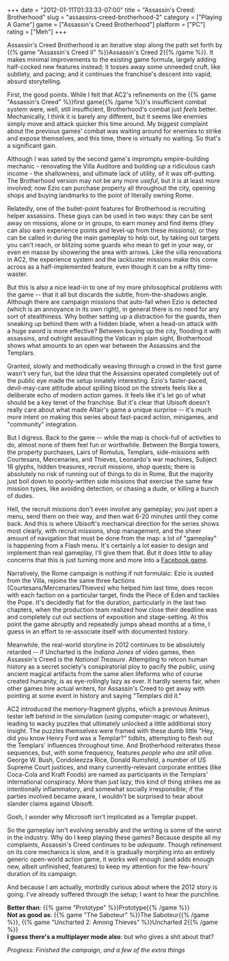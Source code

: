 +++
date = "2012-01-11T01:33:33-07:00"
title = "Assassin's Creed: Brotherhood"
slug = "assassins-creed-brotherhood-2"
category = ["Playing A Game"]
game = ["Assassin's Creed Brotherhood"]
platform = ["PC"]
rating = ["Meh"]
+++

Assassin's Creed Brotherhood is an iterative step along the path set forth by {{% game "Assassin's Creed II" %}}Assassin's Creed 2{{% /game %}}.  It makes minimal improvements to the existing game formula, largely adding half-cocked new features instead; it tosses away some unneeded cruft, like subtlety, and pacing; and it continues the franchise's descent into vapid, absurd storytelling.

First, the good points.  While I felt that AC2's refinements on the {{% game "Assassin's Creed" %}}first game{{% /game %}}'s insufficient combat system were, well, still insufficient, Brotherhood's combat just <i>feels</i> better.  Mechanically, I think it is barely any different, but it seems like enemies simply move and attack quicker this time around.  My biggest complaint about the previous games' combat was waiting around for enemies to strike and expose themselves, and this time, there is virtually no waiting.  So that's a significant gain.

Although I was sated by the second game's impromptu empire-building mechanic - renovating the Villa Auditore and building up a ridiculous cash income - the shallowness, and ultimate lack of utility, of it was off-putting.  The Brotherhood version may not be any more <i>useful</i>, but it is at least more involved; now Ezio can purchase property all throughout the city, opening shops and buying landmarks to the point of literally owning Rome.

Relatedly, one of the bullet-point features for Brotherhood is recruiting helper assassins.  These guys can be used in two ways: they can be sent away on missions, alone or in groups, to earn money and find items (they can also earn experience points and level-up from these missions); or they can be called in during the main gameplay to help out, by taking out targets you can't reach, or blitzing some guards who mean to get in your way, or even en masse by showering the area with arrows.  Like the villa renovations in AC2, the experience system and the lackluster missions make this come across as a half-implemented feature, even though it can be a nifty time-waster.

But this is also a nice lead-in to one of my more philosophical problems with the game -- that it all but discards the subtle, from-the-shadows angle.  Although there are campaign missions that auto-fail when Ezio is detected (which is an annoyance in its own right), in general there is no need for any sort of stealthiness.  Why bother setting up a distraction for the guards, then sneaking up behind them with a hidden blade, when a head-on attack with a huge sword is more effective?  Between buying up the city, flooding it with assassins, and outright assaulting the Vatican in plain sight, Brotherhood shows what amounts to an open war between the Assassins and the Templars.

Granted, slowly and methodically weaving through a crowd in the first game wasn't very fun, but the <i>idea</i> that the Assassins operated completely out of the public eye made the setup innately interesting.  Ezio's faster-paced, devil-may-care attitude about spilling blood on the streets feels like a deliberate echo of modern action games.  It feels like it's let go of what should be a key tenet of the franchise.  But it's clear that Ubisoft doesn't really care about what made Altair's game a unique surprise -- it's much more intent on making this series about fast-paced action, minigames, and "community" integration.

But I digress.  Back to the game -- while the map is chock-full of activities to do, almost none of them feel fun or worthwhile.  Between the Borgia towers, the property purchases, Lairs of Romulus, Templars, side-missions with Courtesans, Mercenaries, and Thieves, Leonardo's war machines, Subject 16 glyphs, hidden treasures, recruit missions, <i>shop</i> quests; there is absolutely no risk of running out of things to do in Rome.  But the majority just boil down to poorly-written side missions that exercise the same few mission types, like avoiding detection, or chasing a dude, or killing a bunch of dudes.

Hell, the recruit missions don't even involve any gameplay; you just open a menu, send them on their way, and then wait 6-20 minutes until they come back.  And this is where Ubisoft's mechanical direction for the series shows most clearly, with recruit missions, shop management, and the sheer amount of navigation that must be done from the map: a lot of "gameplay" is happening from a Flash menu.  It's certainly a lot easier to design and implement than real gameplay, I'll give them that.  But it does little to allay concerns that this is just turning more and more into a <a href="http://www.facebook.com/apps/application.php?id=128849663818621">Facebook game</a>.

Narratively, the Rome campaign is nothing if not formulaic: Ezio is ousted from the Villa, rejoins the same three factions (Courtesans/Mercenaries/Thieves) who helped him last time, does recon with each faction on a particular target, finds the Piece of Eden and tackles the Pope.  It's decidedly flat for the duration, particularly in the last two chapters, when the production team realized how close their deadline was and completely cut out sections of exposition and stage-setting.  At this point the game abruptly and repeatedly jumps ahead months at a time, I guess in an effort to re-associate itself with documented history.

Meanwhile, the real-world storyline in 2012 continues to be absolutely retarded -- if Uncharted is the <i>Indiana Jones</i> of video games, then Assassin's Creed is the <i>National Treasure</i>.  Attempting to retcon human history as a secret society's conspiratorial ploy to pacify the public, using ancient magical artifacts from the same alien lifeforms who of course created humanity, is as eye-rollingly lazy as ever.  It hardly seems fair, when other games hire actual writers, for Assassin's Creed to get away with pointing at some event in history and saying "Templars did it."

AC2 introduced the memory-fragment glyphs, which a previous Animus tester left behind in the simulation (using computer-magic or whatever), leading to wacky puzzles that ultimately unlocked a little additional story insight.  The puzzles themselves were framed with these dumb little "Hey, did you know Henry Ford was a Templar?" tidbits, attempting to flesh out the Templars' influences throughout time.  And Brotherhood reiterates these sequences, but, with some frequency, features <i>people who are still alive</i>.  George W. Bush, Condoleezza Rice, Donald Rumsfeld, a number of US Supreme Court justices, and many currently-relevant corporate entities (like Coca-Cola and Kraft Foods) are named as participants in the Templars' international conspiracy.  More than just lazy, this kind of thing strikes me as intentionally inflammatory, and somewhat socially irresponsible; if the parties involved became aware, I wouldn't be surprised to hear about slander claims against Ubisoft.

Gosh, I wonder why Microsoft isn't implicated as a Templar puppet.

So the gameplay isn't evolving sensibly and the writing is some of the worst in the industry.  Why do I keep playing these games?  Because despite all my complaints, Assassin's Creed continues to be <i>adequate</i>.  Though refinement on its core mechanics is slow, and it is gradually morphing into an entirely generic open-world action game, it works well enough (and adds enough new, albeit unfinished, features) to keep my attention for the few-hours' duration of its campaign.

And because I am actually, morbidly curious about where the 2012 story is going.  I've already suffered through the setup; I want to hear the punchline.

<b>Better than</b>: {{% game "Prototype" %}}Prototype{{% /game %}}  
<b>Not as good as</b>: {{% game "The Saboteur" %}}The Saboteur{{% /game %}}, {{% game "Uncharted 2: Among Thieves" %}}Uncharted 2{{% /game %}}  
<b>I guess there's a multiplayer mode also</b>: but who gives a shit about that?

<i>Progress: Finished the campaign, and a few of the extra things</i>